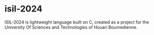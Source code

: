 # isil-2024
ISIL-2024 is lightweight language built on C, created as a project for the University Of Sciences and Technologies of Houari Boumedienne.
